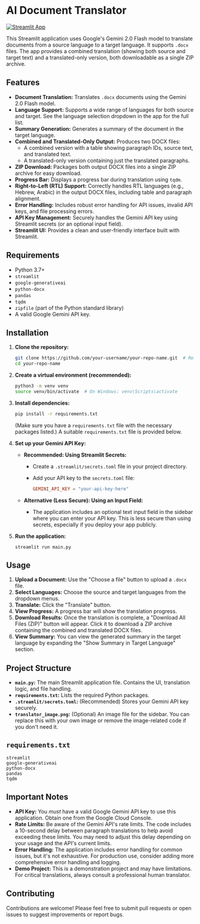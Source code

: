 
# AI Document Translator

[![Streamlit App](https://static.streamlit.io/badges/streamlit_badge_black_white.svg)](https://your-streamlit-app-url.com)  <!-- Replace with your app's URL -->

This Streamlit application uses Google's Gemini 2.0 Flash model to translate documents from a source language to a target language. It supports `.docx` files. The app provides a combined translation (showing both source and target text) and a translated-only version, both downloadable as a single ZIP archive.

## Features

*   **Document Translation:** Translates `.docx` documents using the Gemini 2.0 Flash model.
*   **Language Support:** Supports a wide range of languages for both source and target.  See the language selection dropdown in the app for the full list.
*   **Summary Generation:** Generates a summary of the document in the target language.
*   **Combined and Translated-Only Output:**  Produces two DOCX files:
    *   A combined version with a table showing paragraph IDs, source text, and translated text.
    *   A translated-only version containing just the translated paragraphs.
*   **ZIP Download:** Packages both output DOCX files into a single ZIP archive for easy download.
*   **Progress Bar:** Displays a progress bar during translation using `tqdm`.
*   **Right-to-Left (RTL) Support:** Correctly handles RTL languages (e.g., Hebrew, Arabic) in the output DOCX files, including table and paragraph alignment.
*   **Error Handling:** Includes robust error handling for API issues, invalid API keys, and file processing errors.
*   **API Key Management:** Securely handles the Gemini API key using Streamlit secrets (or an optional input field).
*   **Streamlit UI:** Provides a clean and user-friendly interface built with Streamlit.

## Requirements

*   Python 3.7+
*   `streamlit`
*   `google-generativeai`
*   `python-docx`
*   `pandas`
*   `tqdm`
*   `zipfile` (part of the Python standard library)
*   A valid Google Gemini API key.

## Installation

1.  **Clone the repository:**

    ```bash
    git clone https://github.com/your-username/your-repo-name.git  # Replace with your repo URL
    cd your-repo-name
    ```

2.  **Create a virtual environment (recommended):**

    ```bash
    python3 -m venv venv
    source venv/bin/activate  # On Windows: venv\Scripts\activate
    ```

3.  **Install dependencies:**

    ```bash
    pip install -r requirements.txt
    ```
    (Make sure you have a `requirements.txt` file with the necessary packages listed.)  A suitable `requirements.txt` file is provided below.

4.  **Set up your Gemini API Key:**

    *   **Recommended: Using Streamlit Secrets:**
        *   Create a `.streamlit/secrets.toml` file in your project directory.
        *   Add your API key to the `secrets.toml` file:

            ```toml
            GEMINI_API_KEY = "your-api-key-here"
            ```

    *   **Alternative (Less Secure): Using an Input Field:**
        *   The application includes an optional text input field in the sidebar where you can enter your API key.  This is less secure than using secrets, especially if you deploy your app publicly.

5. **Run the application:**
    ```
    streamlit run main.py
    ```

## Usage

1.  **Upload a Document:**  Use the "Choose a file" button to upload a `.docx` file.
2.  **Select Languages:** Choose the source and target languages from the dropdown menus.
3.  **Translate:** Click the "Translate" button.
4.  **View Progress:**  A progress bar will show the translation progress.
5.  **Download Results:** Once the translation is complete, a "Download All Files (ZIP)" button will appear.  Click it to download a ZIP archive containing the combined and translated DOCX files.
6. **View Summary:** You can view the generated summary in the target language by expanding the "Show Summary in Target Language" section.

## Project Structure

*   **`main.py`:** The main Streamlit application file.  Contains the UI, translation logic, and file handling.
*   **`requirements.txt`:**  Lists the required Python packages.
*   **`.streamlit/secrets.toml`:** (Recommended) Stores your Gemini API key securely.
*   **`translator_image.png`:** (Optional) An image file for the sidebar. You can replace this with your own image or remove the image-related code if you don't need it.

## `requirements.txt`

```
streamlit
google-generativeai
python-docx
pandas
tqdm
```

## Important Notes

*   **API Key:**  You *must* have a valid Google Gemini API key to use this application.  Obtain one from the Google Cloud Console.
*   **Rate Limits:**  Be aware of the Gemini API's rate limits.  The code includes a 10-second delay between paragraph translations to help avoid exceeding these limits.  You may need to adjust this delay depending on your usage and the API's current limits.
*   **Error Handling:** The application includes error handling for common issues, but it's not exhaustive.  For production use, consider adding more comprehensive error handling and logging.
*   **Demo Project:** This is a demonstration project and may have limitations.  For critical translations, always consult a professional human translator.

## Contributing

Contributions are welcome!  Please feel free to submit pull requests or open issues to suggest improvements or report bugs.

